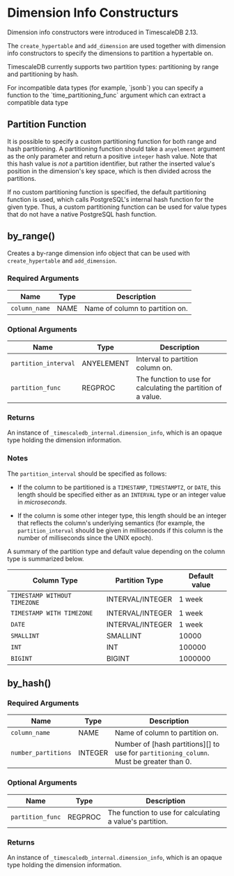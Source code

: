 # Dimension Info Constructurs

<highlight type="note">
Dimension info constructors were introduced in TimescaleDB 2.13.
</highlight>

The `create_hypertable` and `add_dimension` are used together with
dimension info constructors to specify the dimensions to partition a
hypertable on.

TimescaleDB currently supports two partition types: partitioning by
range and partitioning by hash.

<highlight type="tip">
For incompatible data types (for example, `jsonb`) you can specify a function to
the `time_partitioning_func` argument which can extract a compatible
data type
</highlight>

## Partition Function

It is possible to specify a custom partitioning function for both
range and hash partitioning. A partitioning function should take a
`anyelement` argument as the only parameter and return a positive
`integer` hash value. Note that this hash value is _not_ a partition
identifier, but rather the inserted value's position in the
dimension's key space, which is then divided across the partitions.

If no custom partitioning function is specified, the default
partitioning function is used, which calls PostgreSQL's internal hash
function for the given type. Thus, a custom partitioning function can
be used for value types that do not have a native PostgreSQL hash
function.

## by_range()

Creates a by-range dimension info object that can be used with
`create_hypertable` and `add_dimension`.

### Required Arguments

| Name          | Type | Description                     |
|---------------|------|---------------------------------|
| `column_name` | NAME | Name of column to partition on. |


### Optional Arguments

| Name                 | Type       | Description                                                  |
|----------------------|------------|--------------------------------------------------------------|
| `partition_interval` | ANYELEMENT | Interval to partition column on.                              |
| `partition_func`     | REGPROC    | The function to use for calculating the partition of a value. |
	
### Returns 

An instance of `_timescaledb_internal.dimension_info`, which is an
opaque type holding the dimension information.

### Notes

The `partition_interval` should be specified as follows:

- If the column to be partitioned is a `TIMESTAMP`, `TIMESTAMPTZ`, or
  `DATE`, this length should be specified either as an `INTERVAL` type
  or an integer value in *microseconds*.

- If the column is some other integer type, this length should be an
  integer that reflects the column's underlying semantics (for example, the
  `partition_interval` should be given in milliseconds if this column
  is the number of milliseconds since the UNIX epoch).

A summary of the partition type and default value depending on the
column type is summarized below.

| Column Type                  | Partition Type   | Default value |
|------------------------------|------------------|---------------|
| `TIMESTAMP WITHOUT TIMEZONE` | INTERVAL/INTEGER | 1 week        |
| `TIMESTAMP WITH TIMEZONE`    | INTERVAL/INTEGER | 1 week        |
| `DATE`                       | INTERVAL/INTEGER | 1 week        |
| `SMALLINT`                   | SMALLINT         | 10000         |
| `INT`                        | INT              | 100000        |
| `BIGINT`                     | BIGINT           | 1000000       |

## by_hash()

### Required Arguments

| Name                | Type    | Description                                                                             |
|---------------------|---------|-----------------------------------------------------------------------------------------|
| `column_name`       | NAME    | Name of column to partition on.                                                         |
| `number_partitions` | INTEGER | Number of [hash partitions][] to use for `partitioning_column`. Must be greater than 0. |

### Optional Arguments

| Name             | Type    | Description                                              |
|------------------|---------|----------------------------------------------------------|
| `partition_func` | REGPROC | The function to use for calculating a value's partition. |


### Returns 

An instance of `_timescaledb_internal.dimension_info`, which is an
opaque type holding the dimension information.

